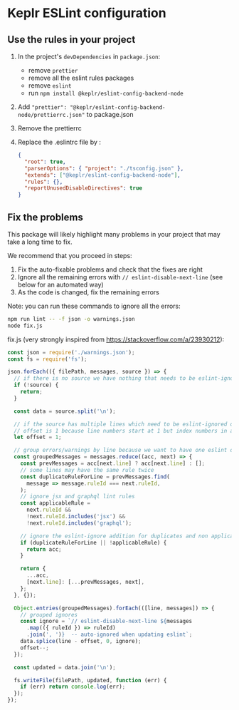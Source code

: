 # Keplr ESLint configuration

## Use the rules in your project

1. In the project's `devDependencies` in `package.json`:

   - remove `prettier`
   - remove all the eslint rules packages
   - remove `eslint`
   - run `npm install @keplr/eslint-config-backend-node`

2. Add `"prettier": "@keplr/eslint-config-backend-node/prettierrc.json"` to package.json

3. Remove the prettierrc

4. Replace the .eslintrc file by :

   ```json
   {
     "root": true,
     "parserOptions": { "project": "./tsconfig.json" },
     "extends": ["@keplr/eslint-config-backend-node"],
     "rules": {},
     "reportUnusedDisableDirectives": true
   }
   ```

## Fix the problems

This package will likely highlight many problems in your project that may take a long time to fix.

We recommend that you proceed in steps:

1. Fix the auto-fixable problems and check that the fixes are right
2. Ignore all the remaining errors with `// eslint-disable-next-line` (see below for an automated way)
3. As the code is changed, fix the remaining errors

Note: you can run these commands to ignore all the errors:

```sh
npm run lint -- -f json -o warnings.json
node fix.js
```

fix.js (very strongly inspired from https://stackoverflow.com/a/23930212):

```js
const json = require('./warnings.json');
const fs = require('fs');

json.forEach(({ filePath, messages, source }) => {
  // if there is no source we have nothing that needs to be eslint-ignore'd
  if (!source) {
    return;
  }

  const data = source.split('\n');

  // if the source has multiple lines which need to be eslint-ignored our offset changes per addition
  // offset is 1 because line numbers start at 1 but index numbers in an array start at 0
  let offset = 1;

  // group errors/warnings by line because we want to have one eslint disable comment with all the rules to disable
  const groupedMessages = messages.reduce((acc, next) => {
    const prevMessages = acc[next.line] ? acc[next.line] : [];
    // some lines may have the same rule twice
    const duplicateRuleForLine = prevMessages.find(
      message => message.ruleId === next.ruleId,
    );
    // ignore jsx and graphql lint rules
    const applicableRule =
      next.ruleId &&
      !next.ruleId.includes('jsx') &&
      !next.ruleId.includes('graphql');

    // ignore the eslint-ignore addition for duplicates and non applicable rules
    if (duplicateRuleForLine || !applicableRule) {
      return acc;
    }

    return {
      ...acc,
      [next.line]: [...prevMessages, next],
    };
  }, {});

  Object.entries(groupedMessages).forEach(([line, messages]) => {
    // grouped ignores
    const ignore = `// eslint-disable-next-line ${messages
      .map(({ ruleId }) => ruleId)
      .join(', ')}  -- auto-ignored when updating eslint`;
    data.splice(line - offset, 0, ignore);
    offset--;
  });

  const updated = data.join('\n');

  fs.writeFile(filePath, updated, function (err) {
    if (err) return console.log(err);
  });
});
```
